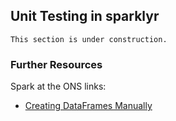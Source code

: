 ## Unit Testing in sparklyr

```{warning}
This section is under construction.
```

### Further Resources

Spark at the ONS links:
- [Creating DataFrames Manually](../spark-overview/creating-dataframes.md)